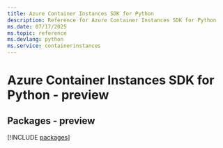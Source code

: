 ```yaml
---
title: Azure Container Instances SDK for Python
description: Reference for Azure Container Instances SDK for Python
ms.date: 07/17/2025
ms.topic: reference
ms.devlang: python
ms.service: containerinstances
---
```

# Azure Container Instances SDK for Python - preview
## Packages - preview
[!INCLUDE [packages](container-instances-index.md)]